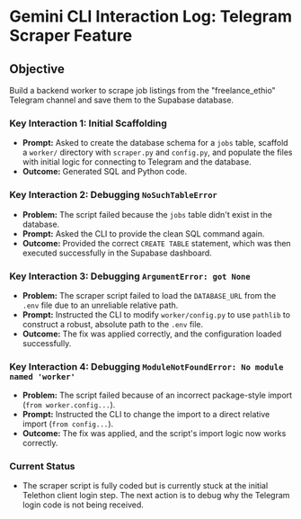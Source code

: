 # Gemini CLI Interaction Log: Telegram Scraper Feature

## Objective
Build a backend worker to scrape job listings from the "freelance_ethio" Telegram channel and save them to the Supabase database.

### Key Interaction 1: Initial Scaffolding
- **Prompt:** Asked to create the database schema for a `jobs` table, scaffold a `worker/` directory with `scraper.py` and `config.py`, and populate the files with initial logic for connecting to Telegram and the database.
- **Outcome:** Generated SQL and Python code.

### Key Interaction 2: Debugging `NoSuchTableError`
- **Problem:** The script failed because the `jobs` table didn't exist in the database.
- **Prompt:** Asked the CLI to provide the clean SQL command again.
- **Outcome:** Provided the correct `CREATE TABLE` statement, which was then executed successfully in the Supabase dashboard.

### Key Interaction 3: Debugging `ArgumentError: got None`
- **Problem:** The scraper script failed to load the `DATABASE_URL` from the `.env` file due to an unreliable relative path.
- **Prompt:** Instructed the CLI to modify `worker/config.py` to use `pathlib` to construct a robust, absolute path to the `.env` file.
- **Outcome:** The fix was applied correctly, and the configuration loaded successfully.

### Key Interaction 4: Debugging `ModuleNotFoundError: No module named 'worker'`
- **Problem:** The script failed because of an incorrect package-style import (`from worker.config...`).
- **Prompt:** Instructed the CLI to change the import to a direct relative import (`from config...`).
- **Outcome:** The fix was applied, and the script's import logic now works correctly.

### Current Status
- The scraper script is fully coded but is currently stuck at the initial Telethon client login step. The next action is to debug why the Telegram login code is not being received.